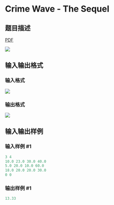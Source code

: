 # Crime Wave - The Sequel

## 题目描述

[problemUrl]: https://uva.onlinejudge.org/index.php?option=com_onlinejudge&Itemid=8&category=19&page=show_problem&problem=1687

[PDF](https://uva.onlinejudge.org/external/107/p10746.pdf)

![](https://cdn.luogu.com.cn/upload/vjudge_pic/UVA10746/f6bc788b1b602080284e778eb04db18a4b1fd98b.png)

## 输入输出格式

### 输入格式

![](https://cdn.luogu.com.cn/upload/vjudge_pic/UVA10746/e9175fa0d2f522c2c8e29cf141c5547fe3431c75.png)

### 输出格式

![](https://cdn.luogu.com.cn/upload/vjudge_pic/UVA10746/4c51b6c0456d538fe8e2a73563cc2d2f59be6582.png)

## 输入输出样例

### 输入样例 #1

```cpp
3 4
10.0 23.0 30.0 40.0
5.0 20.0 10.0 60.0
18.0 20.0 20.0 30.0
0 0
```


### 输出样例 #1

```cpp
13.33
```


